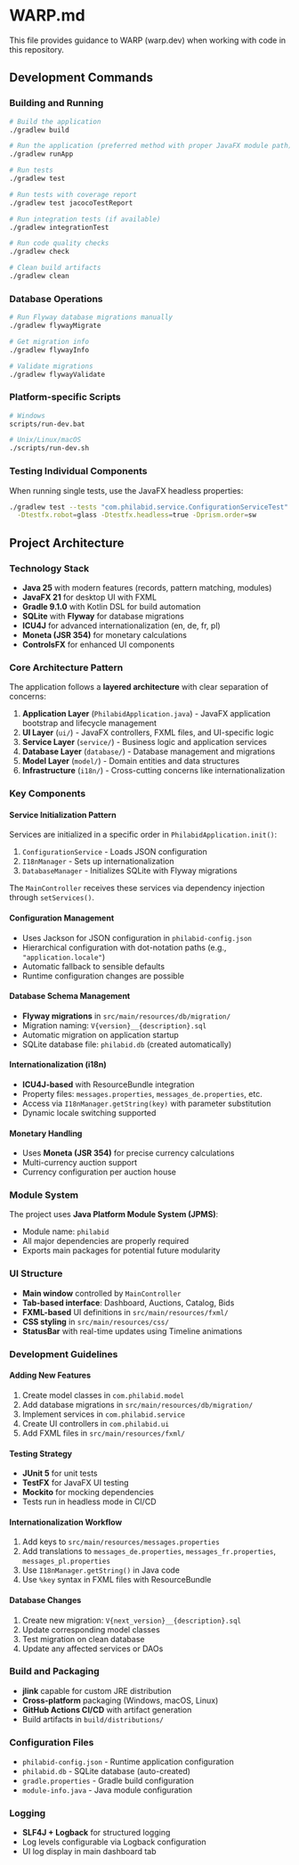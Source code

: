 # WARP.md

This file provides guidance to WARP (warp.dev) when working with code in this repository.

## Development Commands

### Building and Running
```bash
# Build the application
./gradlew build

# Run the application (preferred method with proper JavaFX module path)
./gradlew runApp

# Run tests
./gradlew test

# Run tests with coverage report
./gradlew test jacocoTestReport

# Run integration tests (if available)
./gradlew integrationTest

# Run code quality checks
./gradlew check

# Clean build artifacts
./gradlew clean
```

### Database Operations
```bash
# Run Flyway database migrations manually
./gradlew flywayMigrate

# Get migration info
./gradlew flywayInfo

# Validate migrations
./gradlew flywayValidate
```

### Platform-specific Scripts
```bash
# Windows
scripts/run-dev.bat

# Unix/Linux/macOS
./scripts/run-dev.sh
```

### Testing Individual Components
When running single tests, use the JavaFX headless properties:
```bash
./gradlew test --tests "com.philabid.service.ConfigurationServiceTest" \
  -Dtestfx.robot=glass -Dtestfx.headless=true -Dprism.order=sw
```

## Project Architecture

### Technology Stack
- **Java 25** with modern features (records, pattern matching, modules)
- **JavaFX 21** for desktop UI with FXML
- **Gradle 9.1.0** with Kotlin DSL for build automation
- **SQLite** with **Flyway** for database migrations
- **ICU4J** for advanced internationalization (en, de, fr, pl)
- **Moneta (JSR 354)** for monetary calculations
- **ControlsFX** for enhanced UI components

### Core Architecture Pattern
The application follows a **layered architecture** with clear separation of concerns:

1. **Application Layer** (`PhilabidApplication.java`) - JavaFX application bootstrap and lifecycle management
2. **UI Layer** (`ui/`) - JavaFX controllers, FXML files, and UI-specific logic
3. **Service Layer** (`service/`) - Business logic and application services
4. **Database Layer** (`database/`) - Database management and migrations
5. **Model Layer** (`model/`) - Domain entities and data structures
6. **Infrastructure** (`i18n/`) - Cross-cutting concerns like internationalization

### Key Components

#### Service Initialization Pattern
Services are initialized in a specific order in `PhilabidApplication.init()`:
1. `ConfigurationService` - Loads JSON configuration
2. `I18nManager` - Sets up internationalization
3. `DatabaseManager` - Initializes SQLite with Flyway migrations

The `MainController` receives these services via dependency injection through `setServices()`.

#### Configuration Management
- Uses Jackson for JSON configuration in `philabid-config.json`
- Hierarchical configuration with dot-notation paths (e.g., `"application.locale"`)
- Automatic fallback to sensible defaults
- Runtime configuration changes are possible

#### Database Schema Management
- **Flyway migrations** in `src/main/resources/db/migration/`
- Migration naming: `V{version}__{description}.sql`
- Automatic migration on application startup
- SQLite database file: `philabid.db` (created automatically)

#### Internationalization (i18n)
- **ICU4J-based** with ResourceBundle integration
- Property files: `messages.properties`, `messages_de.properties`, etc.
- Access via `I18nManager.getString(key)` with parameter substitution
- Dynamic locale switching supported

#### Monetary Handling
- Uses **Moneta (JSR 354)** for precise currency calculations
- Multi-currency auction support
- Currency configuration per auction house

### Module System
The project uses **Java Platform Module System (JPMS)**:
- Module name: `philabid`
- All major dependencies are properly required
- Exports main packages for potential future modularity

### UI Structure
- **Main window** controlled by `MainController`
- **Tab-based interface**: Dashboard, Auctions, Catalog, Bids
- **FXML-based** UI definitions in `src/main/resources/fxml/`
- **CSS styling** in `src/main/resources/css/`
- **StatusBar** with real-time updates using Timeline animations

### Development Guidelines

#### Adding New Features
1. Create model classes in `com.philabid.model`
2. Add database migrations in `src/main/resources/db/migration/`
3. Implement services in `com.philabid.service`
4. Create UI controllers in `com.philabid.ui`
5. Add FXML files in `src/main/resources/fxml/`

#### Testing Strategy
- **JUnit 5** for unit tests
- **TestFX** for JavaFX UI testing
- **Mockito** for mocking dependencies
- Tests run in headless mode in CI/CD

#### Internationalization Workflow
1. Add keys to `src/main/resources/messages.properties`
2. Add translations to `messages_de.properties`, `messages_fr.properties`, `messages_pl.properties`
3. Use `I18nManager.getString()` in Java code
4. Use `%key` syntax in FXML files with ResourceBundle

#### Database Changes
1. Create new migration: `V{next_version}__{description}.sql`
2. Update corresponding model classes
3. Test migration on clean database
4. Update any affected services or DAOs

### Build and Packaging
- **jlink** capable for custom JRE distribution
- **Cross-platform** packaging (Windows, macOS, Linux)
- **GitHub Actions CI/CD** with artifact generation
- Build artifacts in `build/distributions/`

### Configuration Files
- `philabid-config.json` - Runtime application configuration
- `philabid.db` - SQLite database (auto-created)
- `gradle.properties` - Gradle build configuration
- `module-info.java` - Java module configuration

### Logging
- **SLF4J + Logback** for structured logging
- Log levels configurable via Logback configuration
- UI log display in main dashboard tab
